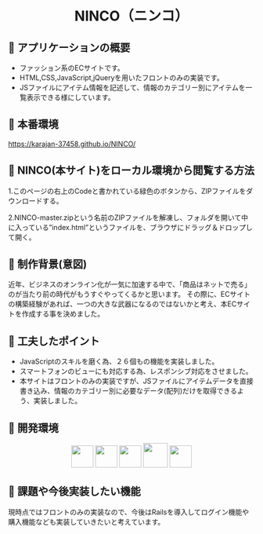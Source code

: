 <h1 align="center">NINCO（ニンコ）</h1>

## :link: アプリケーションの概要
<ul>
  <li>ファッション系のECサイトです。</li>
  <li>HTML,CSS,JavaScript,jQueryを用いたフロントのみの実装です。</li>
  <li>JSファイルにアイテム情報を記述して、情報のカテゴリー別にアイテムを一覧表示できる様にしています。</li>
</ul>

## :link: 本番環境
https://karajan-37458.github.io/NINCO/

## :link: NINCO(本サイト)をローカル環境から閲覧する方法
1.このページの右上のCodeと書かれている緑色のボタンから、ZIPファイルをダウンロードする。

2.NINCO-master.zipという名前のZIPファイルを解凍し、フォルダを開いて中に入っている”index.html”というファイルを、ブラウザにドラッグ＆ドロップして開く。

## :link: 制作背景(意図)
近年、ビジネスのオンライン化が一気に加速する中で、「商品はネットで売る」のが当たり前の時代がもうすぐやってくるかと思います。  その際に、ECサイトの構築経験があれば、一つの大きな武器になるのではないかと考え、本ECサイトを作成する事を決めました。

## :link: 工夫したポイント
<ul>
  <li>JavaScriptのスキルを磨く為、２６個もの機能を実装しました。</li>
  <li>スマートフォンのビューにも対応する為、レスポンシブ対応をさせました。</li>
  <li>本サイトはフロントのみの実装ですが、JSファイルにアイテムデータを直接書き込み、情報のカテゴリー別に必要なデータ(配列)だけを取得できるよう、実装しました。</li>
</ul>

## :link: 開発環境

<p align="center">
  <a href="http://haml.info/"><img src="https://user-images.githubusercontent.com/66232530/88711698-87429580-d153-11ea-9ae5-452b13d15a70.png" height="45px;" /></a>
  <a href="https://sass-lang.com/"><img src="https://user-images.githubusercontent.com/66232530/88711881-ccff5e00-d153-11ea-998e-f22d427ffa70.jpg" height="45px;" /></a>
  <a href="https://www.javascript.com/"><img src="https://user-images.githubusercontent.com/66232530/88712057-1780da80-d154-11ea-9129-11a9ff70322e.png" height="45px;" /></a>
  <a href="https://jquery.com/"><img src="https://user-images.githubusercontent.com/66232530/88712858-58c5ba00-d155-11ea-9314-fa1a6d3442fc.png" height="50px;" /></a>
  <a href="https://github.co.jp/"><img src="https://github.githubassets.com/images/modules/logos_page/GitHub-Mark.png" height="45px;" /></a>
</p>

## :link: 課題や今後実装したい機能
現時点ではフロントのみの実装なので、今後はRailsを導入してログイン機能や購入機能なども実装していきたいと考えています。
